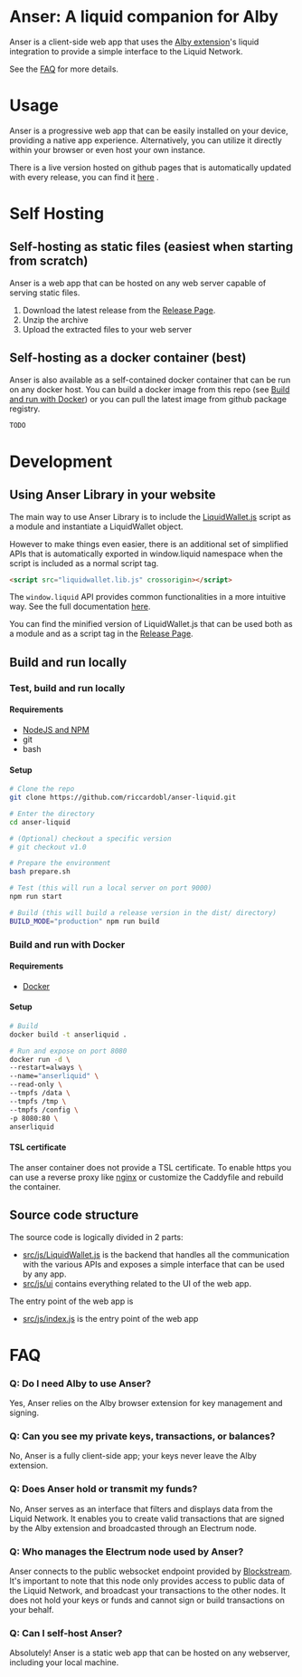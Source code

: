 # Anser: A liquid companion for Alby

Anser is a client-side web app that uses the [Alby extension](https://getalby.com/)'s
liquid integration to provide a simple interface to the Liquid Network.

See the [FAQ](#faq) for more details.

# Usage

Anser is a progressive web app that can be easily installed on your device, providing a native app experience. Alternatively, you can utilize it directly within your browser or even host your own instance.

There is a live version hosted on github pages that is automatically updated with every release, you can find it [here](https://anserliquid.frk.wf) .

# Self Hosting

## Self-hosting as static files (easiest when starting from scratch)

Anser is a web app that can be hosted on any web server capable of serving static files.

1. Download the latest release from the [Release Page](/releases).
2. Unzip the archive
3. Upload the extracted files to your web server

## Self-hosting as a docker container (best)

Anser is also available as a self-contained docker container that can be run on any docker host. You can build a docker image from this repo (see [Build and run with Docker](#build-and-run-with-docker)) or you can pull the latest image from github package registry.

```bash
TODO
```

# Development

## Using Anser Library in your website

The main way to use Anser Library is to include the [LiquidWallet.js](src/js/LiquidWallet.js) script as a module and instantiate a LiquidWallet object.

However to make things even easier, there is an additional set of simplified APIs that is automatically exported in window.liquid namespace when the script is included as a normal script tag.

```html
<script src="liquidwallet.lib.js" crossorigin></script>
```

The `window.liquid` API provides common functionalities in a more intuitive way.
See the full documentation [here](/API.md).

You can find the minified version of LiquidWallet.js that can be used both as a module and as a script tag in the [Release Page](/releases).

## Build and run locally

### Test, build and run locally

#### Requirements

-   [NodeJS and NPM](https://docs.npmjs.com/downloading-and-installing-node-js-and-npm)
-   git
-   bash

#### Setup

```bash
# Clone the repo
git clone https://github.com/riccardobl/anser-liquid.git

# Enter the directory
cd anser-liquid

# (Optional) checkout a specific version
# git checkout v1.0

# Prepare the environment
bash prepare.sh

# Test (this will run a local server on port 9000)
npm run start

# Build (this will build a release version in the dist/ directory)
BUILD_MODE="production" npm run build
```

### Build and run with Docker

#### Requirements

-   [Docker](https://docs.docker.com/get-docker/)

#### Setup

```bash
# Build
docker build -t anserliquid .

# Run and expose on port 8080
docker run -d \
--restart=always \
--name="anserliquid" \
--read-only \
--tmpfs /data \
--tmpfs /tmp \
--tmpfs /config \
-p 8080:80 \
anserliquid

```

#### TSL certificate

The anser container does not provide a TSL certificate.
To enable https you can use a reverse proxy like [nginx](https://www.nginx.com/) or customize the Caddyfile and rebuild the container.

## Source code structure

The source code is logically divided in 2 parts:

-   [src/js/LiquidWallet.js](src/js/LiquidWallet.js) is the backend that handles all the communication with the various APIs and exposes a simple interface that can be used by any app.
-   [src/js/ui](src/js/ui) contains everything related to the UI of the web app.

The entry point of the web app is

-   [src/js/index.js](src/js/index.js) is the entry point of the web app

# FAQ

### Q: Do I need Alby to use Anser?

Yes, Anser relies on the Alby browser extension for key management and signing.

### Q: Can you see my private keys, transactions, or balances?

No, Anser is a fully client-side app; your keys never leave the Alby extension.

### Q: Does Anser hold or transmit my funds?

No, Anser serves as an interface that filters and displays data from the Liquid Network. It enables you to create valid transactions that are signed by the Alby extension and broadcasted through an Electrum node.

### Q: Who manages the Electrum node used by Anser?

Anser connects to the public websocket endpoint provided by [Blockstream](https://github.com/Blockstream/esplora/blob/master/API.md).
It's important to note that this node only provides access to public data of the Liquid Network, and broadcast your transactions to the other nodes. It does not hold your keys or funds and cannot sign or build transactions on your behalf.

### Q: Can I self-host Anser?

Absolutely! Anser is a static web app that can be hosted on any webserver, including your local machine.
